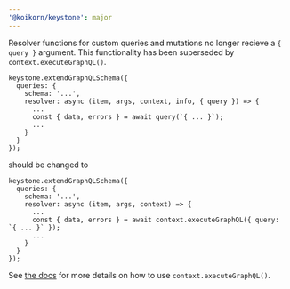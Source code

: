 ```yaml
---
'@koikorn/keystone': major
---
```


Resolver functions for custom queries and mutations no longer recieve a `{ query }` argument. This functionality has been superseded by `context.executeGraphQL()`.

```
keystone.extendGraphQLSchema({
  queries: {
    schema: '...',
    resolver: async (item, args, context, info, { query }) => {
      ...
      const { data, errors } = await query(`{ ... }`);
      ...
    }
  }
});
```

should be changed to

```
keystone.extendGraphQLSchema({
  queries: {
    schema: '...',
    resolver: async (item, args, context) => {
      ...
      const { data, errors } = await context.executeGraphQL({ query: `{ ... }` });
      ...
    }
  }
});
```

See [the docs](/docs/discussions/server-side-graphql.md) for more details on how to use `context.executeGraphQL()`.
